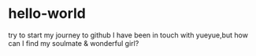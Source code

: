 # hello-world
try to start my journey to github
I have been in touch with yueyue,but how can I find my soulmate & wonderful girl?
